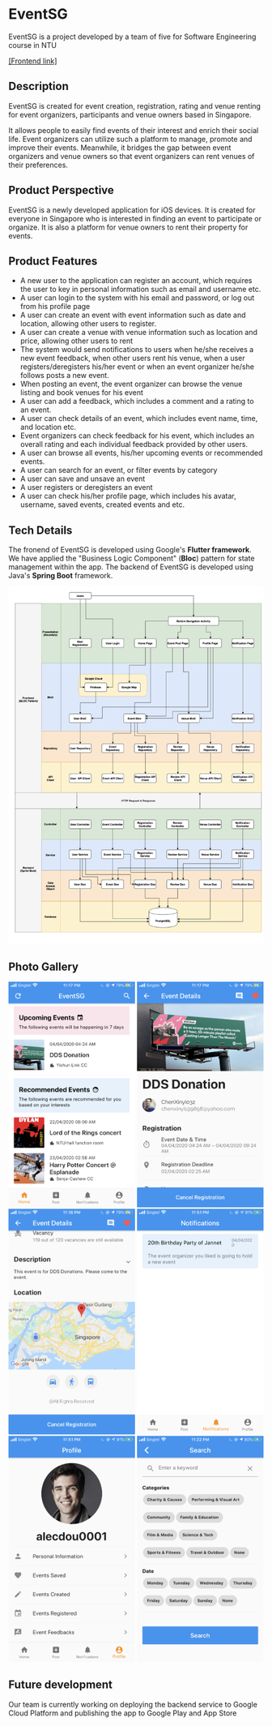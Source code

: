 # EventSG
EventSG is a project developed by a team of five for Software Engineering course in NTU

[[Frontend link]](https://github.com/DouMaokang/EventSG)

## Description
EventSG is created for event creation, registration, rating and venue renting for event organizers, participants and venue owners based in Singapore. 

It allows people to easily find events of their interest and enrich their social life. Event organizers can utilize such a platform to manage, promote and improve their events. Meanwhile, it bridges the gap between event organizers and venue owners so that event organizers can rent venues of their preferences.

## Product Perspective
EventSG is a newly developed application for iOS devices. It is created for everyone in Singapore who is interested in finding an event to participate or organize. It is also a platform for venue owners to rent their property for events.

## Product Features
- A new user to the application can register an account, which requires the user to key in personal information such as email and username etc.
- A user can login to the system with his email and password, or log out from his profile page
- A user can create an event with event information such as date and location, allowing other users to register.
- A user can create a venue with venue information such as location and price, allowing other users to rent
- The system would send notifications to users when he/she receives a new event feedback, when other users rent his venue, when a user registers/deregisters his/her event or when an event organizer he/she follows posts a new event.
- When posting an event, the event organizer can browse the venue listing and book venues for his event
- A user can add a feedback, which includes a comment and a rating to an event.
- A user can check details of an event, which includes event name, time, and location etc.
- Event organizers can check feedback for his event, which includes an overall rating and each individual feedback provided by other users.
- A user can browse all events, his/her upcoming events or recommended events.
- A user can search for an event, or filter events by category
- A user can save and unsave an event
- A user registers or deregisters an event
- A user can check his/her profile page, which includes his avatar, username, saved events, created events and etc.

## Tech Details
The fronend of EventSG is developed using Google's **Flutter framework**. We have applied the "Business Logic Component" (**Bloc**) pattern for state management within the app.
The backend of EventSG is developed using Java's **Spring Boot** framework.

<p align="center">
  <img src="https://github.com/DouMaokang/EventSG/blob/master/doc/Screen%20Shot%202020-04-17%20at%204.32.07%20PM.png" width="600">
</p>


## Photo Gallery
<p align="center">
  <img src="https://github.com/DouMaokang/EventSG/blob/master/doc/IMG_2286.PNG" width="250">
  <img src="https://github.com/DouMaokang/EventSG/blob/master/doc/IMG_2287.PNG" width="250">
  <img src="https://github.com/DouMaokang/EventSG/blob/master/doc/IMG_2288.PNG" width="250">
  <img src="https://github.com/DouMaokang/EventSG/blob/master/doc/IMG_2310.PNG" width="250">
  <img src="https://github.com/DouMaokang/EventSG/blob/master/doc/IMG_2311.PNG" width="250">
  <img src="https://github.com/DouMaokang/EventSG/blob/master/doc/IMG_2299.PNG" width="250">
</p>

## Future development
Our team is currently working on deploying the backend service to Google Cloud Platform and publishing the app to Google Play and App Store
